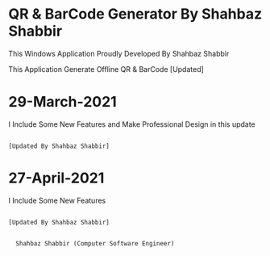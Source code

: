 # QR & BarCode Generator By Shahbaz Shabbir
This Windows Application Proudly Developed By Shahbaz Shabbir

This Application Generate Offline QR & BarCode
                                                [Updated]
# 29-March-2021
I Include Some New Features and Make Professional Design in this update
                                                                      
                                                                      [Updated By Shahbaz Shabbir]
                                                                      

# 27-April-2021
I Include Some New Features
                                                                      
                                                                      [Updated By Shahbaz Shabbir]


      Shahbaz Shabbir (Computer Software Engineer)
      
